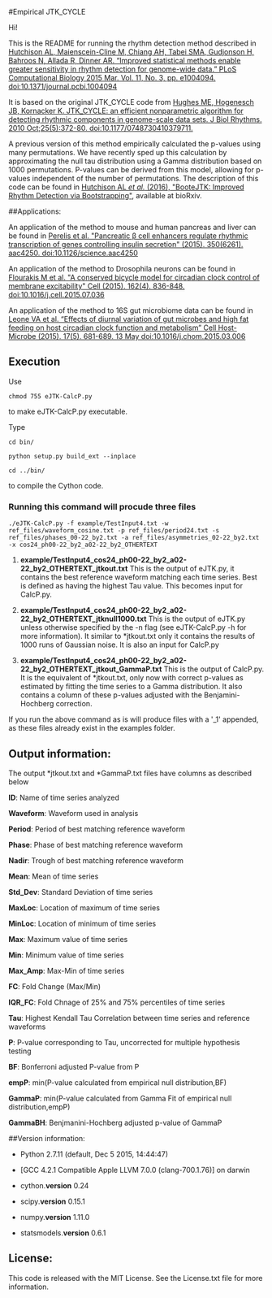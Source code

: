 #Empirical JTK_CYCLE

Hi!

This is the README for running the rhythm detection method described in [Hutchison AL, Maienscein-Cline M, Chiang AH, Tabei SMA, Gudjonson H, Bahroos N, Allada R, Dinner AR. “Improved statistical methods enable greater sensitivity in rhythm detection for genome-wide data.” PLoS Computational Biology 2015 Mar. Vol. 11, No. 3, pp. e1004094. doi:10.1371/journal.pcbi.1004094](http://journals.plos.org/ploscompbiol/article?id=10.1371/journal.pcbi.1004094)

It is based on the original JTK_CYCLE code from [Hughes ME, Hogenesch JB, Kornacker K. JTK_CYCLE: an efficient nonparametric algorithm for detecting rhythmic components in genome-scale data sets. J Biol Rhythms. 2010 Oct;25(5):372-80. doi:10.1177/0748730410379711.](http://jbr.sagepub.com/content/25/5/372)

A previous version of this method empirically calculated the p-values using many permutations. We have recently sped up this calculation by approximating the null tau distribution using a Gamma distribution based on 1000 permutations. P-values can be derived from this model, allowing for p-values independent of the number of permutations. The description of this code can be found in [Hutchison AL _et al._ (2016), "BooteJTK: Improved Rhythm Detection via Bootstrapping"](http://www.biorxiv.org/content/early/2017/03/20/118521), available at bioRxiv.


##Applications:

An application of the method to mouse and human pancreas and liver can be found in [Perelis et al. "Pancreatic β cell enhancers regulate rhythmic transcription of genes controlling insulin secretion" (2015). 350(6261). aac4250. doi:10.1126/science.aac4250](http://science.sciencemag.org/content/350/6261/aac4250)

An application of the method to Drosophila neurons can be found in [Flourakis M et al. "A conserved bicycle model for circadian clock control of membrane excitability" Cell (2015). 162(4). 836-848. doi:10.1016/j.cell.2015.07.036](http://www.sciencedirect.com/science/article/pii/S0092867415009137)

An application of the method to 16S gut microbiome data can be found in [Leone VA et al. “Effects of diurnal variation of gut microbes and high fat feeding on host circadian clock function and metabolism” Cell Host-Microbe (2015). 17(5). 681-689. 13 May doi:10.1016/j.chom.2015.03.006](http://www.sciencedirect.com/science/article/pii/S1931312815001237)



## Execution

Use
<pre><code>chmod 755 eJTK-CalcP.py</code></pre>

to make eJTK-CalcP.py executable.

Type

<pre><code>cd bin/</code></pre>
<pre><code>python setup.py build_ext --inplace</code></pre>
<pre><code>cd ../bin/</code></pre>

to compile the Cython code.

### Running this command will procude three files



<pre><code>./eJTK-CalcP.py -f example/TestInput4.txt -w ref_files/waveform_cosine.txt -p ref_files/period24.txt -s ref_files/phases_00-22_by2.txt -a ref_files/asymmetries_02-22_by2.txt -x cos24_ph00-22_by2_a02-22_by2_OTHERTEXT</code></pre>



1. **example/TestInput4_cos24_ph00-22_by2_a02-22_by2_OTHERTEXT_jtkout.txt**
   This is the output of eJTK.py, it contains the best reference waveform matching each time series. Best is defined as having the highest Tau value. This becomes input for CalcP.py.


2. **example/TestInput4_cos24_ph00-22_by2_a02-22_by2_OTHERTEXT_jtknull1000.txt**
   This is the output of eJTK.py unless otherwise specified by the -n flag (see eJTK-CalcP.py -h for more information). It similar to *jtkout.txt only it contains the results of 1000 runs of Gaussian noise. It is also an input for CalcP.py


3. **example/TestInput4_cos24_ph00-22_by2_a02-22_by2_OTHERTEXT_jtkout_GammaP.txt**
   This is the output of CalcP.py. It is the equivalent of *jtkout.txt, only now with correct p-values as estimated by fitting the time series to a Gamma distribution. It also contains a column of these p-values adjusted with the Benjamini-Hochberg correction.

If you run the above command as is will produce files with a '_1' appended, as these files already exist in the examples folder.


## Output information:

The output *jtkout.txt and *GammaP.txt files have columns as described below

**ID**: Name of time series analyzed

**Waveform**: Waveform used in analysis

**Period**: Period of best matching reference waveform

**Phase**: Phase of best matching reference waveform

**Nadir**: Trough of best matching reference waveform

**Mean**: Mean of time series

**Std_Dev**: Standard Deviation of time series

**MaxLoc**: Location of maximum of time series

**MinLoc**: Location of minimum of time series

**Max**: Maximum value of time series

**Min**: Minimum value of time series

**Max_Amp**: Max-Min of time series

**FC**: Fold Change (Max/Min)

**IQR_FC**: Fold Chnage of 25% and 75% percentiles of time series

**Tau**: Highest Kendall Tau Correlation between time series and reference waveforms

**P**: P-value corresponding to Tau, uncorrected for multiple hypothesis testing

**BF**: Bonferroni adjusted P-value from P

**empP**: min(P-value calculated from empirical null distribution,BF)

**GammaP**: min(P-value calculated from Gamma Fit of empirical null distribution,empP)

**GammaBH**: Benjmanini-Hochberg adjusted p-value of GammaP


##Version information:

* Python 2.7.11 (default, Dec  5 2015, 14:44:47)
* [GCC 4.2.1 Compatible Apple LLVM 7.0.0 (clang-700.1.76)] on darwin

* cython.__version__ 0.24
* scipy.__version__ 0.15.1
* numpy.__version__ 1.11.0
* statsmodels.__version__ 0.6.1


## License:
This code is released with the MIT License. See the License.txt file for more information.
